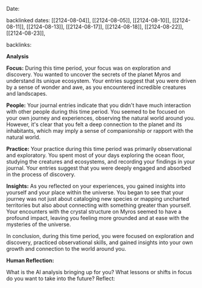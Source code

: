 Date: 

backlinked dates: [[2124-08-04]], [[2124-08-05]], [[2124-08-10]], [[2124-08-11]], [[2124-08-13]], [[2124-08-17]], [[2124-08-18]], [[2124-08-22]], [[2124-08-23]], 

backlinks: 

**Analysis**

**Focus:**
During this time period, your focus was on exploration and discovery. You wanted to uncover the secrets of the planet Myros and understand its unique ecosystem. Your entries suggest that you were driven by a sense of wonder and awe, as you encountered incredible creatures and landscapes.

**People:**
Your journal entries indicate that you didn't have much interaction with other people during this time period. You seemed to be focused on your own journey and experiences, observing the natural world around you. However, it's clear that you felt a deep connection to the planet and its inhabitants, which may imply a sense of companionship or rapport with the natural world.

**Practice:**
Your practice during this time period was primarily observational and exploratory. You spent most of your days exploring the ocean floor, studying the creatures and ecosystems, and recording your findings in your journal. Your entries suggest that you were deeply engaged and absorbed in the process of discovery.

**Insights:**
As you reflected on your experiences, you gained insights into yourself and your place within the universe. You began to see that your journey was not just about cataloging new species or mapping uncharted territories but also about connecting with something greater than yourself. Your encounters with the crystal structure on Myros seemed to have a profound impact, leaving you feeling more grounded and at ease with the mysteries of the universe.

In conclusion, during this time period, you were focused on exploration and discovery, practiced observational skills, and gained insights into your own growth and connection to the world around you.

**Human Reflection:**

What is the AI analysis bringing up for you? What lessons or shifts in focus do you want to take into the future? Reflect: 

